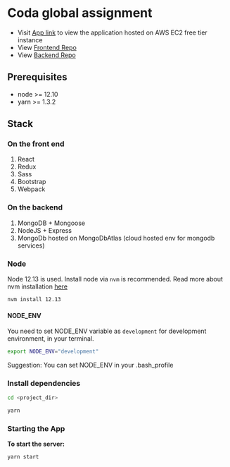 # Coda global assignment

- Visit [App link](http:1322.4234.32) to view the application hosted on AWS EC2 free tier instance
- View [Frontend Repo](https://github.com/manojkumar95/coda-global-assignment-ui.git)
- View [Backend Repo](https://github.com/manojkumar95/coda-global-assignment-api.git)


## Prerequisites

- node >= 12.10 
- yarn >= 1.3.2

## Stack

### On the front end

1. React
2. Redux
3. Sass
4. Bootstrap
5. Webpack

### On the backend

1. MongoDB + Mongoose
2. NodeJS + Express
3. MongoDb hosted on MongoDbAtlas (cloud hosted env for mongodb services)

### Node

Node 12.13 is used. Install node via `nvm` is recommended. Read more about nvm installation [here](https://github.com/creationix/nvm#installation)

```bash
nvm install 12.13
```

#### NODE_ENV

You need to set NODE_ENV variable as `development` for development environment, in your terminal.

```bash
export NODE_ENV="development"
```

Suggestion: You can set NODE_ENV in your .bash_profile

### Install dependencies

```bash
cd <project_dir>

yarn
```

### Starting the App

**To start the server:**

```bash
yarn start
```
